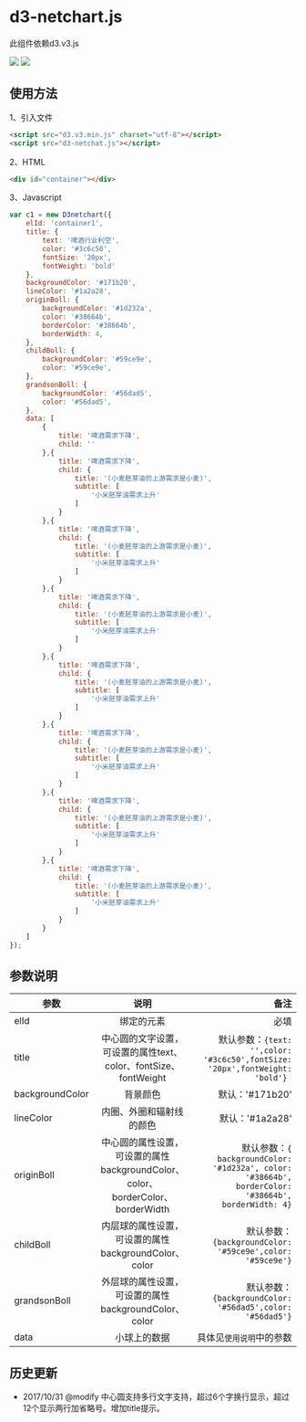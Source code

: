 # d3-netchart.js
此组件依赖d3.v3.js

![](https://img.shields.io/badge/chrome-ok-green.svg)
![](https://img.shields.io/badge/Firefox-ok-green.svg)

## 使用方法

1、引入文件
``` html
<script src="d3.v3.min.js" charset="utf-8"></script>
<script src="d3-netchat.js"></script>
```
2、HTML
``` html
<div id="container"></div>
```
3、Javascript
``` javascript
var c1 = new D3netchart({
    elId: 'container1',
    title: {
        text: '啤酒行业利空',
        color: '#3c6c50',
        fontSize: '20px',
        fontWeight: 'bold'
    },
    backgroundColor: '#171b20',
    lineColor: '#1a2a28',
    originBoll: {
        backgroundColor: '#1d232a',
        color: '#38664b',
        borderColor: '#38664b',
        borderWidth: 4,
    },
    childBoll: {
        backgroundColor: '#59ce9e',
        color: '#59ce9e',
    },
    grandsonBoll: {
        backgroundColor: '#56dad5',
        color: '#56dad5',
    },
    data: [
        {
            title: '啤酒需求下降',
            child: ''
        },{
            title: '啤酒需求下降',
            child: {
                title: '(小麦胚芽油的上游需求是小麦)',
                subtitle: [
                    '小米胚芽油需求上升'
                ]
            }
        },{
            title: '啤酒需求下降',
            child: {
                title: '(小麦胚芽油的上游需求是小麦)',
                subtitle: [
                    '小米胚芽油需求上升'
                ]
            } 
        },{
            title: '啤酒需求下降',
            child: {
                title: '(小麦胚芽油的上游需求是小麦)',
                subtitle: [
                    '小米胚芽油需求上升'
                ]
            } 
        },{
            title: '啤酒需求下降',
            child: {
                title: '(小麦胚芽油的上游需求是小麦)',
                subtitle: [
                    '小米胚芽油需求上升'
                ]
            } 
        },{
            title: '啤酒需求下降',
            child: {
                title: '(小麦胚芽油的上游需求是小麦)',
                subtitle: [
                    '小米胚芽油需求上升'
                ]
            } 
        },{
            title: '啤酒需求下降',
            child: {
                title: '(小麦胚芽油的上游需求是小麦)',
                subtitle: [
                    '小米胚芽油需求上升'
                ]
            } 
        },{
            title: '啤酒需求下降',
            child: {
                title: '(小麦胚芽油的上游需求是小麦)',
                subtitle: [
                    '小米胚芽油需求上升'
                ]
            } 
        }
    ]
});
```

## 参数说明
| 参数              | 说明          | 备注   |
| ----------------- |:-------------:| -----:|
| elId              | 绑定的元素 | 必填 |
| title             | 中心圆的文字设置，可设置的属性text、color、fontSize、fontWeight | 默认参数：`{text: '',color: '#3c6c50',fontSize: '20px',fontWeight: 'bold'} `|
| backgroundColor   | 背景颜色      | 默认：'#171b20' |
| lineColor         | 内圈、外圈和辐射线的颜色 | 默认：'#1a2a28' |
| originBoll        | 中心圆的属性设置，可设置的属性backgroundColor、color、borderColor、borderWidth | 默认参数：`{ backgroundColor: '#1d232a', color: '#38664b', borderColor: '#38664b', borderWidth: 4}` |
| childBoll         | 内层球的属性设置，可设置的属性backgroundColor、color | 默认参数：`{backgroundColor: '#59ce9e',color: '#59ce9e'}` |
| grandsonBoll      | 外层球的属性设置，可设置的属性backgroundColor、color | 默认参数：`{backgroundColor: '#56dad5',color: '#56dad5'}` |
| data              | 小球上的数据 | 具体见`使用说明`中的参数 |

## 历史更新
- 2017/10/31 @modify 中心圆支持多行文字支持，超过6个字换行显示，超过12个显示两行加省略号。增加title提示。